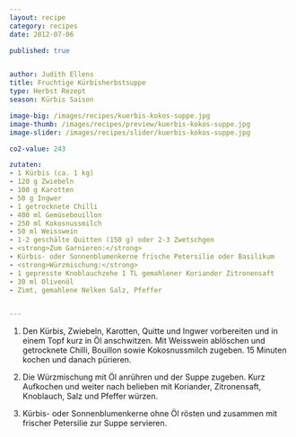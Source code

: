 ```yaml
---
layout: recipe
category: recipes
date: 2012-07-06

published: true


author: Judith Ellens
title: Fruchtige Kürbisherbstsuppe
type: Herbst Rezept
season: Kürbis Saison

image-big: /images/recipes/kuerbis-kokos-suppe.jpg
image-thumb: /images/recipes/preview/kuerbis-kokos-suppe.jpg
image-slider: /images/recipes/slider/kuerbis-kokos-suppe.jpg

co2-value: 243

zutaten:
- 1 Kürbis (ca. 1 kg) 
- 120 g Zwiebeln 
- 100 g Karotten 
- 50 g Ingwer
- 1 getrocknete Chilli
- 400 ml Gemüsebouillon
- 250 ml Kokosnussmilch
- 50 ml Weisswein
- 1-2 geschälte Quitten (150 g) oder 2-3 Zwetschgen
- <strong>Zum Garnieren:</strong>
- Kürbis- oder Sonnenblumenkerne frische Petersilie oder Basilikum
- <strong>Würzmischung:</strong>
- 1 gepresste Knoblauchzehe 1 TL gemahlener Koriander Zitronensaft
- 30 ml Olivenöl
- Zimt, gemahlene Nelken Salz, Pfeffer


---
```



1. Den Kürbis, Zwiebeln, Karotten, Quitte und Ingwer vorbereiten und in einem Topf kurz in Öl anschwitzen. Mit Weisswein ablöschen und getrocknete Chilli, Bouillon sowie Kokosnussmilch zugeben. 15 Minuten kochen und danach pürieren.

2. Die Würzmischung mit Öl anrühren und der Suppe zugeben. Kurz Aufkochen und weiter nach belieben mit Koriander, Zitronensaft, Knoblauch, Salz und Pfeffer würzen.

3. Kürbis- oder Sonnenblumenkerne ohne Öl rösten und zusammen mit frischer Petersilie zur Suppe servieren.